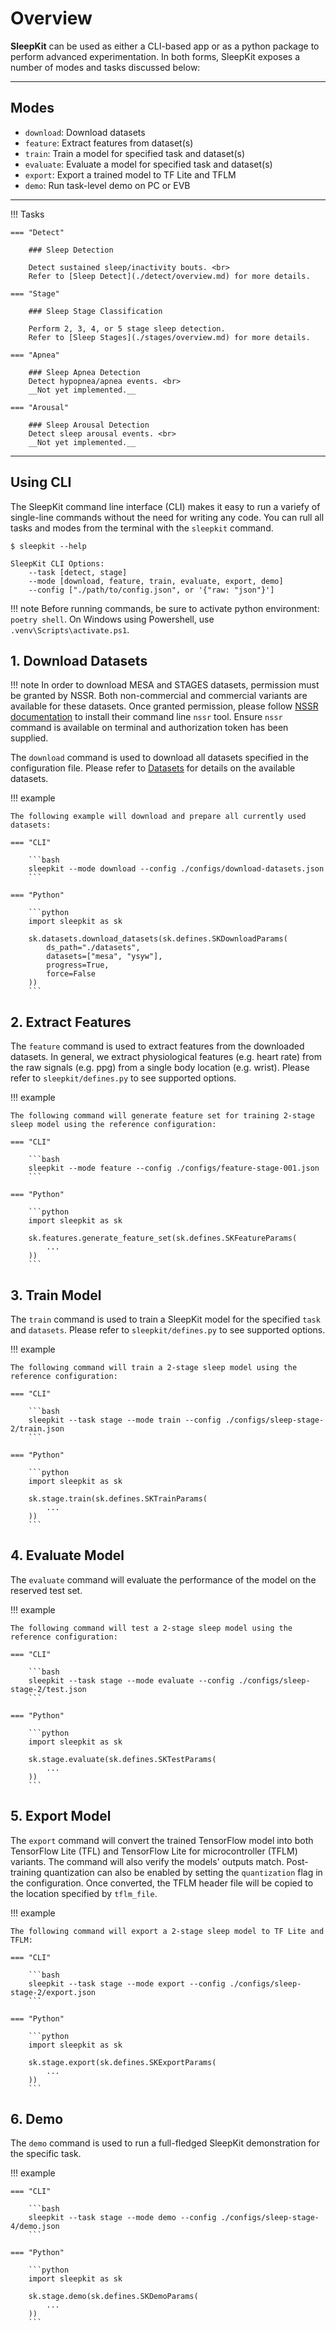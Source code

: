 # Overview

__SleepKit__ can be used as either a CLI-based app or as a python package to perform advanced experimentation. In both forms, SleepKit exposes a number of modes and tasks discussed below:

---

## <span class="sk-h2-span">Modes</span>

* `download`: Download datasets
* `feature`: Extract features from dataset(s)
* `train`: Train a model for specified task and dataset(s)
* `evaluate`: Evaluate a model for specified task and dataset(s)
* `export`: Export a trained model to TF Lite and TFLM
* `demo`: Run task-level demo on PC or EVB

---

!!! Tasks

    === "Detect"

        ### Sleep Detection

        Detect sustained sleep/inactivity bouts. <br>
        Refer to [Sleep Detect](./detect/overview.md) for more details.

    === "Stage"

        ### Sleep Stage Classification

        Perform 2, 3, 4, or 5 stage sleep detection.
        Refer to [Sleep Stages](./stages/overview.md) for more details.

    === "Apnea"

        ### Sleep Apnea Detection
        Detect hypopnea/apnea events. <br>
        __Not yet implemented.__

    === "Arousal"

        ### Sleep Arousal Detection
        Detect sleep arousal events. <br>
        __Not yet implemented.__

---

## <span class="sk-h2-span">Using CLI</span>

The SleepKit command line interface (CLI) makes it easy to run a variefy of single-line commands without the need for writing any code. You can rull all tasks and modes from the terminal with the `sleepkit` command.

<div class="termy">

```console
$ sleepkit --help

SleepKit CLI Options:
    --task [detect, stage]
    --mode [download, feature, train, evaluate, export, demo]
    --config ["./path/to/config.json", or '{"raw: "json"}']
```

</div>

!!! note
    Before running commands, be sure to activate python environment: `poetry shell`. On Windows using Powershell, use `.venv\Scripts\activate.ps1`.

## <span class="sk-h2-span">1. Download Datasets</span>

!!! note
    In order to download MESA and STAGES datasets, permission must be granted by NSSR. Both non-commercial and commercial variants are available for these datasets. Once granted permission, please follow [NSSR documentation](https://github.com/nsrr/nsrr-gem) to install their command line `nssr` tool. Ensure `nssr` command is available on terminal and authorization token has been supplied.

The `download` command is used to download all datasets specified in the configuration file. Please refer to [Datasets](./datasets.md) for details on the available datasets.

!!! example

    The following example will download and prepare all currently used datasets:

    === "CLI"

        ```bash
        sleepkit --mode download --config ./configs/download-datasets.json
        ```

    === "Python"

        ```python
        import sleepkit as sk

        sk.datasets.download_datasets(sk.defines.SKDownloadParams(
            ds_path="./datasets",
            datasets=["mesa", "ysyw"],
            progress=True,
            force=False
        ))
        ```

## <span class="sk-h2-span">2. Extract Features</span>

The `feature` command is used to extract features from the downloaded datasets. In general, we extract physiological features (e.g. heart rate) from the raw signals (e.g. ppg) from a single body location (e.g. wrist). Please refer to `sleepkit/defines.py` to see supported options.

!!! example

    The following command will generate feature set for training 2-stage sleep model using the reference configuration:

    === "CLI"

        ```bash
        sleepkit --mode feature --config ./configs/feature-stage-001.json
        ```

    === "Python"

        ```python
        import sleepkit as sk

        sk.features.generate_feature_set(sk.defines.SKFeatureParams(
            ...
        ))
        ```

## <span class="sk-h2-span">3. Train Model</span>

The `train` command is used to train a SleepKit model for the specified `task` and `datasets`. Please refer to `sleepkit/defines.py` to see supported options.

!!! example

    The following command will train a 2-stage sleep model using the reference configuration:

    === "CLI"

        ```bash
        sleepkit --task stage --mode train --config ./configs/sleep-stage-2/train.json
        ```

    === "Python"

        ```python
        import sleepkit as sk

        sk.stage.train(sk.defines.SKTrainParams(
            ...
        ))
        ```

## <span class="sk-h2-span">4. Evaluate Model</span>

The `evaluate` command will evaluate the performance of the model on the reserved test set.

!!! example

    The following command will test a 2-stage sleep model using the reference configuration:

    === "CLI"

        ```bash
        sleepkit --task stage --mode evaluate --config ./configs/sleep-stage-2/test.json
        ```

    === "Python"

        ```python
        import sleepkit as sk

        sk.stage.evaluate(sk.defines.SKTestParams(
            ...
        ))
        ```

## <span class="sk-h2-span">5. Export Model</span>

The `export` command will convert the trained TensorFlow model into both TensorFlow Lite (TFL) and TensorFlow Lite for microcontroller (TFLM) variants. The command will also verify the models' outputs match. Post-training quantization can also be enabled by setting the `quantization` flag in the configuration. Once converted, the TFLM header file will be copied to the location specified by `tflm_file`.

!!! example

    The following command will export a 2-stage sleep model to TF Lite and TFLM:

    === "CLI"

        ```bash
        sleepkit --task stage --mode export --config ./configs/sleep-stage-2/export.json
        ```

    === "Python"

        ```python
        import sleepkit as sk

        sk.stage.export(sk.defines.SKExportParams(
            ...
        ))
        ```

## <span class="sk-h2-span">6. Demo</span>

The `demo` command is used to run a full-fledged SleepKit demonstration for the specific task.


!!! example

    === "CLI"

        ```bash
        sleepkit --task stage --mode demo --config ./configs/sleep-stage-4/demo.json
        ```

    === "Python"

        ```python
        import sleepkit as sk

        sk.stage.demo(sk.defines.SKDemoParams(
            ...
        ))
        ```
